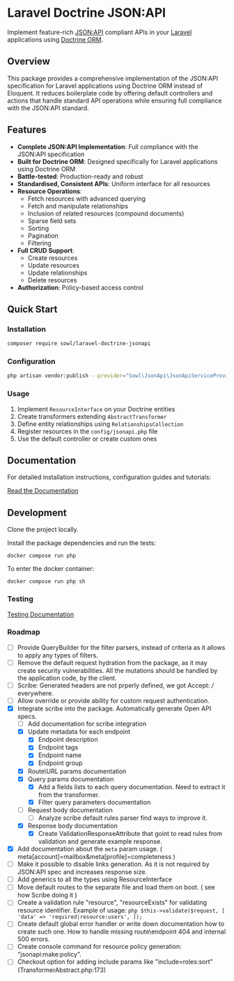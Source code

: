 # Laravel Doctrine JSON:API
Implement feature-rich [JSON:API](https://jsonapi.org/) compliant APIs
in your [Laravel](https://laravel.com/) applications using [Doctrine ORM](https://www.doctrine-project.org/).

## Overview
This package provides a comprehensive implementation of the JSON:API specification for Laravel applications using Doctrine ORM instead of Eloquent. It reduces boilerplate code by offering default controllers and actions that handle standard API operations while ensuring full compliance with the JSON:API standard.

## Features
- **Complete JSON:API Implementation**: Full compliance with the JSON:API specification
- **Built for Doctrine ORM**: Designed specifically for Laravel applications using Doctrine ORM
- **Battle-tested**: Production-ready and robust
- **Standardised, Consistent APIs**: Uniform interface for all resources
- **Resource Operations**:
  - Fetch resources with advanced querying
  - Fetch and manipulate relationships
  - Inclusion of related resources (compound documents)
  - Sparse field sets
  - Sorting
  - Pagination
  - Filtering
- **Full CRUD Support**:
  - Create resources
  - Update resources
  - Update relationships
  - Delete resources
- **Authorization**: Policy-based access control

## Quick Start

### Installation
```bash
composer require sowl/laravel-doctrine-jsonapi
```

### Configuration
```bash
php artisan vendor:publish --provider="Sowl\JsonApi\JsonApiServiceProvider"
```

### Usage
1. Implement `ResourceInterface` on your Doctrine entities
2. Create transformers extending `AbstractTransformer`
3. Define entity relationships using `RelationshipsCollection`
4. Register resources in the `config/jsonapi.php` file
5. Use the default controller or create custom ones

## Documentation
For detailed installation instructions, configuration guides and tutorials:

[Read the Documentation](./docs/README.md)

## Development
Clone the project locally.

Install the package dependencies and run the tests:
```shell
docker compose run php
```

To enter the docker container:
```shell
docker compose run php sh
```

### Testing
[Testing Documentation](./tests)

### Roadmap
  - [ ] Provide QueryBuilder for the filter parsers, instead of criteria as it allows to apply any types of filters.
  - [ ] Remove the default request hydration from the package, as it may create security vulnerabilities. All the mutations should be handled by the application code, by the client.
  - [ ] Scribe: Generated headers are not prperly defined, we got Accept: */* everywhere.
  - [ ] Allow override or provide ability for custom request authentication.
  - [X] Integrate scribe into the package. Automatically generate Open API specs.
    - [ ] Add documentation for scribe integration
    - [X] Update metadata for each endpoint
      - [X] Endpoint description
      - [X] Endpoint tags
      - [X] Endpoint name
      - [X] Endpoint group
    - [X] Route\URL params documentation
    - [X] Query params documentation
      - [X] Add a fields lists to each query documentation. Need to extract it from the transformer.
      - [X] Filter query parameters documentation
    - [ ] Request body documentation
      - [ ] Analyze scribe default rules parser find ways to improve it.
    - [X] Response body documentation
      - [X] Create ValidationResponseAttribute that goint to read rules from validation and generate example response.
  - [X] Add documentation about the `meta` param usage. ( meta[account]=mailbox&meta[profile]=completeness )
  - [ ] Make it possible to disable links generation. As it is not required by JSON:API spec and increases response size.
  - [ ] Add generics to all the types using ResourceInterface
  - [ ] Move default routes to the separate file and load them on boot. ( see how Scribe doing it )
  - [ ] Create a validation rule "resource", "resourceExists" for validating resource identifier. Example of usage:
        ```php
        $this->validate($request, [
            'data' => 'required|resource:users',
        ]);
        ```
  - [ ] Create default global error handler or write down documentation how to create such one.
        How to handle missing route\endpoint 404 and internal 500 errors.
  - [ ] Create console command for resource policy generation: "jsonapi:make:policy".
  - [ ] Checkout option for adding include params like "include=roles:sort"  (TransformerAbstract.php:173)
